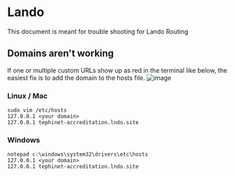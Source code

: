 # Lando
This document is meant for trouble shooting for Lando Routing

## Domains aren't working
If one or multiple custom URLs show up as red in the terminal like below, the easiest fix is to add the domain to the hosts file.
![image](https://user-images.githubusercontent.com/81559360/122742442-dae33380-d27d-11eb-94b9-a10a9abb0ebd.png)

### Linux / Mac
```
sudo vim /etc/hosts
127.0.0.1 <your domain>
127.0.0.1 tephinet-accreditation.lndo.site
```

### Windows
```
notepad c:\windows\system32\drivers\etc\hosts
127.0.0.1 <your domain>
127.0.0.1 tephinet-accreditation.lndo.site
```
